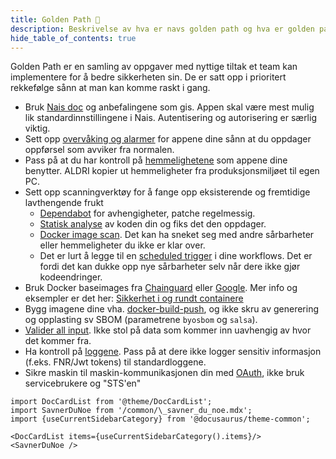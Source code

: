 ```yaml
---
title: Golden Path 📣
description: Beskrivelse av hva er navs golden path og hva er golden path.
hide_table_of_contents: true
---
```


Golden Path er en samling av oppgaver med nyttige tiltak et team kan implementere for å bedre sikkerheten sin.
De er satt opp i prioritert rekkefølge sånn at man kan komme raskt i gang.

- Bruk [Nais doc](https://doc.nais.io/) og anbefalingene som gis. Appen skal være mest mulig lik standardinnstillingene i Nais. Autentisering og autorisering er særlig viktig.
- Sett opp [overvåking og alarmer](https://doc.nais.io/observability/) for appene dine sånn at du oppdager oppførsel som avviker fra normalen.
- Pass på at du har kontroll på [hemmelighetene](/docs/sikker-utvikling/hemmeligheter) som appene dine benytter. ALDRI kopier ut hemmeligheter fra produksjonsmiljøet til egen PC.
- Sett opp scanningverktøy for å fange opp eksisterende og fremtidige lavthengende frukt
  - [Dependabot](/docs/verktoy/dependabot) for avhengigheter, patche regelmessig.
  - [Statisk analyse](/docs/sikker-utvikling/kodeanalyse) av koden din og fiks det den oppdager.
  - [Docker image scan](/docs/verktoy/trivy). Det kan ha sneket seg med andre sårbarheter eller hemmeligheter du ikke er klar over.
  - Det er lurt å legge til en [scheduled trigger](https://docs.github.com/en/actions/using-workflows/events-that-trigger-workflows#schedule) i dine workflows. Det er fordi det kan dukke opp nye sårbarheter selv når dere ikke gjør kodeendringer.
- Bruk Docker baseimages fra [Chainguard](https://github.com/chainguard-images) eller [Google](https://github.com/GoogleContainerTools/distroless). Mer info og eksempler er det her: [Sikkerhet i og rundt containere](/docs/sikker-utvikling/containere)
- Bygg imagene dine vha. [docker-build-push](https://doc.nais.io/build/), og ikke skru av generering og opplasting sv SBOM (parametrene `byosbom` og `salsa`).
- [Valider all input](/docs/sikker-utvikling/inputvalidering). Ikke stol på data som kommer inn uavhengig av hvor det kommer fra.
- Ha kontroll på [loggene](/docs/sikker-utvikling/logging). Pass på at dere ikke logger sensitiv informasjon (f.eks. FNR/Jwt tokens) til standardloggene.
- Sikre maskin til maskin-kommunikasjonen din med [OAuth](/docs/sikker-utvikling/m2m), ikke bruk servicebrukere og "STS'en"

```mdx-code-block
import DocCardList from '@theme/DocCardList';
import SavnerDuNoe from '/common/\_savner_du_noe.mdx';
import {useCurrentSidebarCategory} from '@docusaurus/theme-common';

<DocCardList items={useCurrentSidebarCategory().items}/>
<SavnerDuNoe />
```
